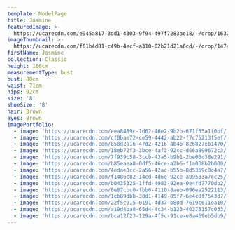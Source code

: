 ```yaml
---
template: ModelPage
title: Jasmine
featuredImage: >-
  https://ucarecdn.com/e945a817-3dd1-4303-9f94-497f7283ae18/-/crop/1632x996/0,0/-/preview/
imageThumbnail: >-
  https://ucarecdn.com/f61b4d81-c49b-4ecf-a310-02b21d21a6cd/-/crop/1474x2056/300,94/-/preview/
firstName: Jasmine
collection: Classic
height: 166cm
measurementType: bust
bust: 80cm
waist: 71cm
hips: 92cm
size: '8'
shoeSize: '8'
hair: Brown
eyes: Brown
imagePortfolio:
  - image: 'https://ucarecdn.com/eea8489c-1d62-46e2-9b2b-671f55a1f0bf/'
  - image: 'https://ucarecdn.com/cf0bae72-ce59-4442-ab22-f7c75213f5ef/'
  - image: 'https://ucarecdn.com/858d2a16-47d2-4216-ab46-826827eb1470/'
  - image: 'https://ucarecdn.com/18eb72f3-3bce-4af3-92cc-d66a899672c3/'
  - image: 'https://ucarecdn.com/7f939c58-3ccb-43a5-b9b1-2be06c38e291/'
  - image: 'https://ucarecdn.com/b85eaea8-0df5-46ce-a2b6-f1a038b2b000/'
  - image: 'https://ucarecdn.com/4edae8cc-2a56-42ac-b55b-8d5359c0c4a7/'
  - image: 'https://ucarecdn.com/f1486c82-14cd-4d6e-92ce-a09533a7cc25/'
  - image: 'https://ucarecdn.com/b0435325-1ffd-4983-92ea-0e4fd7770db2/'
  - image: 'https://ucarecdn.com/6e87cbc0-fbb6-4110-8aeb-096ea2522113/'
  - image: 'https://ucarecdn.com/1cb89dbb-38d1-4149-85f7-6e4c8f7543d7/'
  - image: 'https://ucarecdn.com/22f5c915-0191-4d37-b80d-7619c611ea10/'
  - image: 'https://ucarecdn.com/a19d4ba8-65d4-4c34-b123-40375157c033/'
  - image: 'https://ucarecdn.com/bca12f23-129a-4f5c-91ce-e8a469eb5db9/'
---
```


